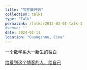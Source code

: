 ```yaml
---
title: "写在最开始"
collection: talks
type: "Talk"
permalink: /talks/2012-03-01-talk-1
#venue: ""
date: 2024-01-11
location: "Guangzhou, Cina"
---
```


一个数学系大一新生的独白

[给看到这个博客的人，给自己](yzp.png)
